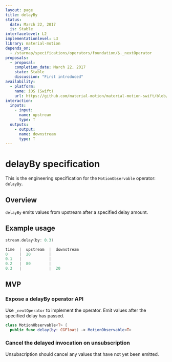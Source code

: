 ```yaml
---
layout: page
title: delayBy
status:
  date: March 22, 2017
  is: Stable
interfacelevel: L2
implementationlevel: L3
library: material-motion
depends_on:
  - /starmap/specifications/operators/foundation/$._nextOperator
proposals:
  - proposal:
    completion_date: March 22, 2017
    state: Stable
    discussion: "First introduced"
availability:
  - platform:
    name: iOS (Swift)
    url: https://github.com/material-motion/material-motion-swift/blob/develop/src/operators/delayBy.swift
interaction:
  inputs:
    - input:
      name: upstream
      type: T
  outputs:
    - output:
      name: downstream
      type: T
---
```


# delayBy specification

This is the engineering specification for the `MotionObservable` operator: `delayBy`.

## Overview

`delayBy` emits values from upstream after a specified delay amount.

## Example usage

```swift
stream.delay(by: 0.3)

time  |  upstream  |  downstream
0     |  20        |  
0.1   |            |  
0.2   |  80        |  
0.3   |            |  20
```

## MVP

### Expose a delayBy operator API

Use `_nextOperator` to implement the operator. Emit values after the specified delay has passed.

```swift
class MotionObservable<T> {
  public func delay(by: CGFloat) -> MotionObservable<T>
```

### Cancel the delayed invocation on unsubscription

Unsubscription should cancel any values that have not yet been emitted.
